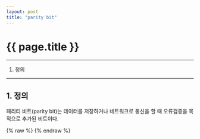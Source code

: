 ```yaml
---
layout: post
title: "parity bit"
---
```


# {{ page.title }}

* * *

1. 정의

* * *

## 1. 정의

패리티 비트(parity bit)는 데이터를 저장하거나 네트워크로 통신을 할 때 오류검증을 목적으로 추가된 비트이다.

{% raw %}
{% endraw %}
